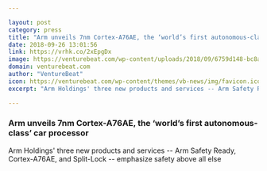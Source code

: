 ```yaml
---

layout: post
category: press
title: "Arm unveils 7nm Cortex-A76AE, the ‘world’s first autonomous-class’ car processor"
date: 2018-09-26 13:01:56
link: https://vrhk.co/2xEpgDx
image: https://venturebeat.com/wp-content/uploads/2018/09/6759d148-bc8a-453c-b57d-663245e0822e.png?fit=1330%2C878&strip=all
domain: venturebeat.com
author: "VentureBeat"
icon: https://venturebeat.com/wp-content/themes/vb-news/img/favicon.ico
excerpt: "Arm Holdings' three new products and services -- Arm Safety Ready, Cortex-A76AE, and Split-Lock -- emphasize safety above all else"

---
```


### Arm unveils 7nm Cortex-A76AE, the ‘world’s first autonomous-class’ car processor

Arm Holdings' three new products and services -- Arm Safety Ready, Cortex-A76AE, and Split-Lock -- emphasize safety above all else
